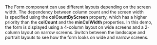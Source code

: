 The Form component can use different layouts depending on&nbsp;the screen width. The dependency between column count and the screen width is&nbsp;specified using the **colCountByScreen** property, which has a&nbsp;higher priority than the **colCount** and the **minColWidth** properties. In&nbsp;this demo, the form is&nbsp;displayed using a&nbsp;4-column layout on&nbsp;wide screens and a&nbsp;2-column layout on&nbsp;narrow screens. Switch between the landscape and portrait layouts to&nbsp;see how the form looks on&nbsp;wide and narrow screens.
